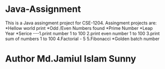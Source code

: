 # Java-Assignment

This is a Java assingment project for CSE-1204.
Assingment projects are:
*Hellow world print
*Odd /Even Numbers found
*Prime Number
*Leap Year
*Serice ---1.print number 1 to 100
           2.print even number 1 to 100
           3.print sum of numbers  1 to 100 
           4.Factorial - 5
           5.Fibonacci
 *Golden batch number    
# Author Md.Jamiul Islam Sunny
